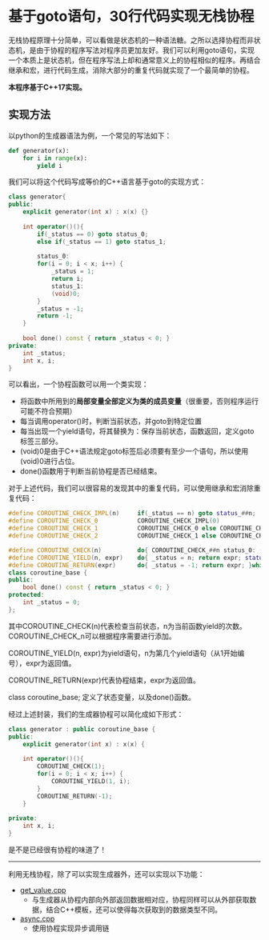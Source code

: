 # 基于goto语句，30行代码实现无栈协程

无栈协程原理十分简单，可以看做是状态机的一种语法糖。之所以选择协程而非状态机，是由于协程的程序写法对程序员更加友好。我们可以利用goto语句，实现一个本质上是状态机，但在程序写法上却和通常意义上的协程相似的程序。再结合继承和宏，进行代码生成，消除大部分的重复代码就实现了一个最简单的协程。

**本程序基于C++17实现。**

## 实现方法

以python的生成器语法为例，一个常见的写法如下：

```python
def generator(x):
    for i in range(x):
        yield i
```

我们可以将这个代码写成等价的C++语言基于goto的实现方式：

```c++
class generator{
public:
    explicit generator(int x) : x(x) {}
    
    int operator()(){
        if(_status == 0) goto status_0;
        else if(_status == 1) goto status_1;
        
        status_0:
        for(i = 0; i < x; i++) {
            _status = 1;
            return i;
            status_1:
            (void)0;
        }
        _status = -1;
        return -1;
    }
    
    bool done() const { return _status < 0; }
private:
    int _status;
    int x, i;
}
```

可以看出，一个协程函数可以用一个类实现：

* 将函数中所用到的**局部变量全部定义为类的成员变量**（很重要，否则程序运行可能不符合预期）
* 每当调用operator()时，判断当前状态，并goto到特定位置
* 每当出现一个yield语句，将其替换为：保存当前状态，函数返回，定义goto标签三部分。
* (void)0是由于C++语法规定goto标签后必须要有至少一个语句，所以使用(void)0进行占位。
* done()函数用于判断当前协程是否已经结束。

对于上述代码，我们可以很容易的发现其中的重复代码，可以使用继承和宏消除重复代码：

```c++
#define COROUTINE_CHECK_IMPL(n)     if(_status == n) goto status_##n;
#define COROUTINE_CHECK_0           COROUTINE_CHECK_IMPL(0)
#define COROUTINE_CHECK_1           COROUTINE_CHECK_0 else COROUTINE_CHECK_IMPL(1)
#define COROUTINE_CHECK_2           COROUTINE_CHECK_1 else COROUTINE_CHECK_IMPL(2)

#define COROUTINE_CHECK(n)          do{ COROUTINE_CHECK_##n status_0: (void)0; }while(0)
#define COROUTINE_YIELD(n, expr)    do{ _status = n; return expr; status_##n: (void)0; }while(0)
#define COROUTINE_RETURN(expr)      do{ _status = -1; return expr; }while(0)
class coroutine_base {
public:
    bool done() const { return _status < 0; }
protected:
    int _status = 0;
};
```

其中COROUTINE_CHECK(n)代表检查当前状态，n为当前函数yield的次数。COROUTINE_CHECK_n可以根据程序需要进行添加。

COROUTINE_YIELD(n, expr)为yield语句，n为第几个yield语句（从1开始编号），expr为返回值。

COROUTINE_RETURN(expr)代表协程结束，expr为返回值。

class coroutine_base; 定义了状态变量，以及done()函数。

经过上述封装，我们的生成器协程可以简化成如下形式：

```c++
class generator : public coroutine_base {
public:
    explicit generator(int x) : x(x) {
    
    int operator()(){
        COROUTINE_CHECK(1);
        for(i = 0; i < x; i++) {
            COROUTINE_YIELD(1, i);
        }
        COROUTINE_RETURN(-1);
    }
    
private:
    int x, i;
}
```

是不是已经很有协程的味道了！

---

利用无栈协程，除了可以实现生成器外，还可以实现以下功能：

* [get_value.cpp](get_value.cpp)
  * 与生成器从协程内部向外部返回数据相对应，协程同样可以从外部获取数据，结合C++模板，还可以使得每次获取到的数据类型不同。
* [async.cpp](async.cpp)
  * 使用协程实现异步调用链
